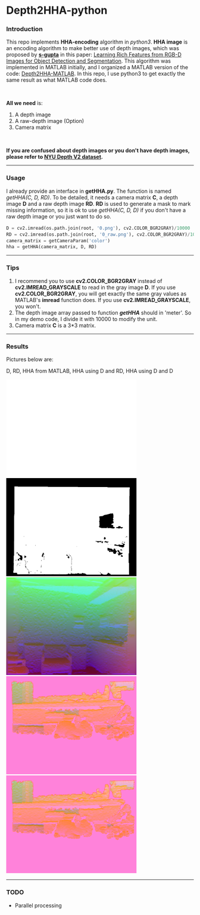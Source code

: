 # Depth2HHA-python
### Introduction

This repo implements **HHA-encoding** algorithm in *python3*. **HHA image** is an encoding algorithm to make better use of depth images, which was proposed by  **<a href='https://github.com/s-gupta'>s-gupta</a>** in this paper:  <a href='https://arxiv.org/pdf/1407.5736.pdf'>Learning Rich Features from RGB-D Images for Object Detection and Segmentation</a>. This algorithm was implemented in MATLAB initially, and I organized a MATLAB version of the code: <a href='https://github.com/charlesCXK/Depth2HHA'>Depth2HHA-MATLAB</a>. In this repo, I use python3 to get exactly the same result as what MATLAB code does.

<br>

**All we need** is: 

1. A depth image
2. A raw-depth image (Option)
3. Camera matrix

<br>

**If you are confused about depth images or you don't have depth images, please refer to <a href='https://cs.nyu.edu/~silberman/datasets/nyu_depth_v2.html'>NYU Depth V2 dataset</a>.**

---

### Usage

I already provide an interface in **getHHA.py**. The function is named *getHHA(C, D, RD)*. To be detailed, it needs a camera matrix **C**, a depth image **D** and a raw depth image **RD**. **RD** is used to generate a mask to mark missing information, so it is ok to use *getHHA(C, D, D)* if you don't have a raw depth image or you just want to do so.

```python
D = cv2.imread(os.path.join(root, '0.png'), cv2.COLOR_BGR2GRAY)/10000
RD = cv2.imread(os.path.join(root, '0_raw.png'), cv2.COLOR_BGR2GRAY)/10000
camera_matrix = getCameraParam('color')
hha = getHHA(camera_matrix, D, RD)
```

---

### Tips

1. I recommend you to use **cv2.COLOR_BGR2GRAY** instead of **cv2.IMREAD_GRAYSCALE** to read in the gray image **D**. If you use **cv2.COLOR_BGR2GRAY**, you will get exactly the same gray values as MATLAB's **imread** function does. If you use **cv2.IMREAD_GRAYSCALE**, you won't.
2. The depth image array passed to function ***getHHA*** should in 'meter'. So in my demo code, I divide it with 10000 to modify the unit.
3. Camera matrix **C** is a 3*3 matrix.

---

### Results

Pictures below are:

D,  RD,  HHA from MATLAB,  HHA using D and RD,  HHA using D and D

<img src='demo/0.png' width='350'>

<img src='demo/0_raw.png' width='350'>

<img src='demo/matlab_hha.png' width='350'>

<img src='demo/hha.png' width='350'>

<img src='demo/hha_complete.png' width='350'>

---

### TODO

- Parallel processing

